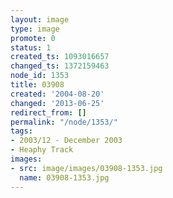 ```yaml
---
layout: image
type: image
promote: 0
status: 1
created_ts: 1093016657
changed_ts: 1372159463
node_id: 1353
title: 03908
created: '2004-08-20'
changed: '2013-06-25'
redirect_from: []
permalink: "/node/1353/"
tags:
- 2003/12 - December 2003
- Heaphy Track
images:
- src: image/images/03908-1353.jpg
  name: 03908-1353.jpg
---
```


